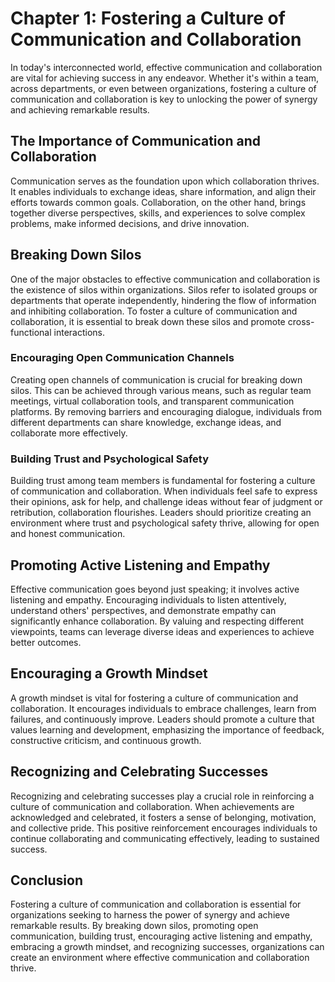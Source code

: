 Chapter 1: Fostering a Culture of Communication and Collaboration
=================================================================

In today's interconnected world, effective communication and collaboration are vital for achieving success in any endeavor. Whether it's within a team, across departments, or even between organizations, fostering a culture of communication and collaboration is key to unlocking the power of synergy and achieving remarkable results.

The Importance of Communication and Collaboration
-------------------------------------------------

Communication serves as the foundation upon which collaboration thrives. It enables individuals to exchange ideas, share information, and align their efforts towards common goals. Collaboration, on the other hand, brings together diverse perspectives, skills, and experiences to solve complex problems, make informed decisions, and drive innovation.

Breaking Down Silos
-------------------

One of the major obstacles to effective communication and collaboration is the existence of silos within organizations. Silos refer to isolated groups or departments that operate independently, hindering the flow of information and inhibiting collaboration. To foster a culture of communication and collaboration, it is essential to break down these silos and promote cross-functional interactions.

### Encouraging Open Communication Channels

Creating open channels of communication is crucial for breaking down silos. This can be achieved through various means, such as regular team meetings, virtual collaboration tools, and transparent communication platforms. By removing barriers and encouraging dialogue, individuals from different departments can share knowledge, exchange ideas, and collaborate more effectively.

### Building Trust and Psychological Safety

Building trust among team members is fundamental for fostering a culture of communication and collaboration. When individuals feel safe to express their opinions, ask for help, and challenge ideas without fear of judgment or retribution, collaboration flourishes. Leaders should prioritize creating an environment where trust and psychological safety thrive, allowing for open and honest communication.

Promoting Active Listening and Empathy
--------------------------------------

Effective communication goes beyond just speaking; it involves active listening and empathy. Encouraging individuals to listen attentively, understand others' perspectives, and demonstrate empathy can significantly enhance collaboration. By valuing and respecting different viewpoints, teams can leverage diverse ideas and experiences to achieve better outcomes.

Encouraging a Growth Mindset
----------------------------

A growth mindset is vital for fostering a culture of communication and collaboration. It encourages individuals to embrace challenges, learn from failures, and continuously improve. Leaders should promote a culture that values learning and development, emphasizing the importance of feedback, constructive criticism, and continuous growth.

Recognizing and Celebrating Successes
-------------------------------------

Recognizing and celebrating successes play a crucial role in reinforcing a culture of communication and collaboration. When achievements are acknowledged and celebrated, it fosters a sense of belonging, motivation, and collective pride. This positive reinforcement encourages individuals to continue collaborating and communicating effectively, leading to sustained success.

Conclusion
----------

Fostering a culture of communication and collaboration is essential for organizations seeking to harness the power of synergy and achieve remarkable results. By breaking down silos, promoting open communication, building trust, encouraging active listening and empathy, embracing a growth mindset, and recognizing successes, organizations can create an environment where effective communication and collaboration thrive.
